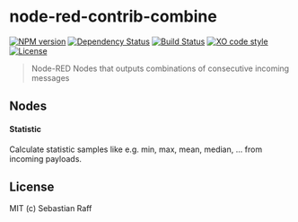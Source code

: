 # node-red-contrib-combine

[![NPM version](https://badge.fury.io/js/node-red-contrib-combine.svg)](http://badge.fury.io/js/node-red-contrib-combine)
[![Dependency Status](https://img.shields.io/gemnasium/hobbyquaker/node-red-contrib-combine.svg?maxAge=2592000)](https://gemnasium.com/github.com/hobbyquaker/node-red-contrib-combine)
[![Build Status](https://travis-ci.org/hobbyquaker/node-red-contrib-combine.svg?branch=master)](https://travis-ci.org/hobbyquaker/node-red-contrib-combine)
[![XO code style](https://img.shields.io/badge/code_style-XO-5ed9c7.svg)](https://github.com/sindresorhus/xo)
[![License][mit-badge]][mit-url]

> Node-RED Nodes that outputs combinations of consecutive incoming messages


## Nodes

#### Statistic

Calculate statistic samples like e.g. min, max, mean, median, ... from incoming payloads.
 

## License

MIT (c) Sebastian Raff

[mit-badge]: https://img.shields.io/badge/License-MIT-blue.svg?style=flat
[mit-url]: LICENSE
